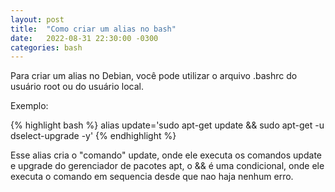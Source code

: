 ```yaml
---
layout: post
title:  "Como criar um alias no bash"
date:   2022-08-31 22:30:00 -0300
categories: bash
---
```


Para criar um alias no Debian, você pode utilizar o arquivo .bashrc do usuário root ou do usuário local.

Exemplo:

{% highlight bash %}
alias update='sudo apt-get update && sudo apt-get -u dselect-upgrade -y'
{% endhighlight %}

Esse alias cria o "comando" update, onde ele executa os comandos update e upgrade do gerenciador de pacotes apt, o && é uma condicional, onde ele executa o comando em sequencia desde que nao haja nenhum erro.
